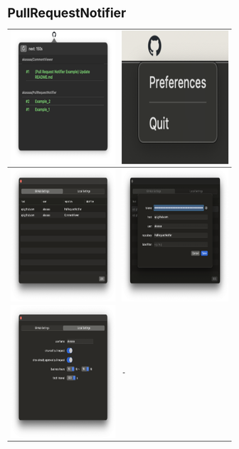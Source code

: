 # PullRequestNotifier

<img height=300 src="https://github.com/akasaaa/PullRequestNotifier/blob/main/Documents/image_1.png"> | <img height=300 src="https://github.com/akasaaa/PullRequestNotifier/blob/main/Documents/image_2.png">
--- | ---
<img height=300 src="https://github.com/akasaaa/PullRequestNotifier/blob/main/Documents/image_3.png"> | <img height=300 src="https://github.com/akasaaa/PullRequestNotifier/blob/main/Documents/image_4.png">
<img height=300 src="https://github.com/akasaaa/PullRequestNotifier/blob/main/Documents/image_5.png"> | -
